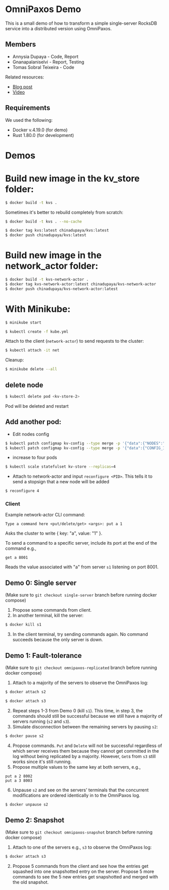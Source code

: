 # OmniPaxos Demo
This is a small demo of how to transform a simple single-server RocksDB service into a distributed version using OmniPaxos.

## Members
- Annysia Dupaya - Code, Report
- Gnanapalaniselvi - Report, Testing
- Tomas Sobral Teixeira - Code

Related resources:
- [Blog post](https://omnipaxos.com/blog/building-distributed-rocksdb-with-omnipaxos-in-8-minutes/)
- [Video](https://youtu.be/4VqB0-KOsms)

## Requirements
We used the following:
- Docker v.4.19.0 (for demo)
- Rust 1.80.0 (for development)

# Demos

# Build new image in the kv_store folder:

```bash
$ docker build -t kvs .
```
Sometimes it's better to rebuild completely from scratch: 
```bash
$ docker build -t kvs . --no-cache
```
```bash
$ docker tag kvs:latest chinadupaya/kvs:latest
$ docker push chinadupaya/kvs:latest
```

# Build new image in the network_actor folder:
```bash
$ docker build -t kvs-network-actor .
$ docker tag kvs-network-actor:latest chinadupaya/kvs-network-actor
$ docker push chinadupaya/kvs-network-actor:latest
```

# With Minikube:
```bash
$ minikube start
```

```bash
$ kubectl create -f kube.yml 
```
Attach to the client (`network-actor`) to send requests to the cluster:
```bash
$ kubectl attach -it net
```
Cleanup:
```bash
$ minikube delete --all
```

## delete node
```bash
$ kubectl delete pod <kv-store-2>
```
Pod will be deleted and restart

## Add another pod:
- Edit nodes config
```bash
$ kubectl patch configmap kv-config --type merge -p '{"data":{"NODES":"[1,2,3,4]"}}'
$ kubectl patch configmap kv-config --type merge -p '{"data":{"CONFIG_ID":"2"}}'
```
- increase to four pods
```bash
$ kubectl scale statefulset kv-store --replicas=4
```
- Attach to network-actor and input `reconfigure <PID>`. This tells it to send a stopsign that a new node will be added
```bash
$ reconfigure 4
```

### Client
Example network-actor CLI command:
```
Type a command here <put/delete/get> <args>: put a 1
```
Asks the cluster to write { key: "a", value: "1" }.

To send a command to a specific server, include its port at the end of the command e.g.,
```
get a 8001
```
Reads the value associated with "a" from server `s1` listening on port 8001.

## Demo 0: Single server
(Make sure to `git checkout single-server` branch before running docker compose)
1. Propose some commands from client.
2. In another terminal, kill the server:
```bash
$ docker kill s1
```
3. In the client terminal, try sending commands again. No command succeeds because the only server is down.

## Demo 1: Fault-tolerance
(Make sure to `git checkout omnipaxos-replicated` branch before running docker compose)
1. Attach to a majority of the servers to observe the OmniPaxos log:
```bash
$ docker attach s2
```
```bash
$ docker attach s3
```
2. Repeat steps 1-3 from Demo 0 (kill `s1`). This time, in step 3, the commands should still be successful because we still have a majority of servers running (`s2` and `s3`).
3. Simulate disconnection between the remaining servers by pausing `s2`:
```bash
$ docker pause s2
```
4. Propose commands. ``Put`` and ``Delete`` will not be successful regardless of which server receives them because they cannot get committed in the log without being replicated by a majority. However, ``Get``s from `s3` still works since it's still running.
5. Propose multiple values to the same key at both servers, e.g.,
```
put a 2 8002
put a 3 8003
```
6. Unpause ``s2`` and see on the servers' terminals that the concurrent modifications are ordered identically in to the OmniPaxos log.
```bash
$ docker unpause s2
```

## Demo 2: Snapshot
(Make sure to `git checkout omnipaxos-snapshot` branch before running docker compose)
1. Attach to one of the servers e.g., ``s3`` to observe the OmniPaxos log:
```bash
$ docker attach s3
```
2. Propose 5 commands from the client and see how the entries get squashed into one snapshotted entry on the server. Propose 5 more commands to see the 5 new entries get snapshotted and merged with the old snapshot.
